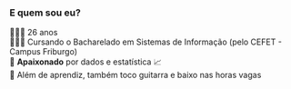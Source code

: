 ### E quem sou eu?
🙋🏻‍♂️ 26 anos  
👨🏻‍💻 Cursando o Bacharelado em Sistemas de Informação (pelo CEFET - Campus Friburgo)  
🥰 **Apaixonado** por dados e estatística 📈  
🎸 Além de aprendiz, também toco guitarra e baixo nas horas vagas  
